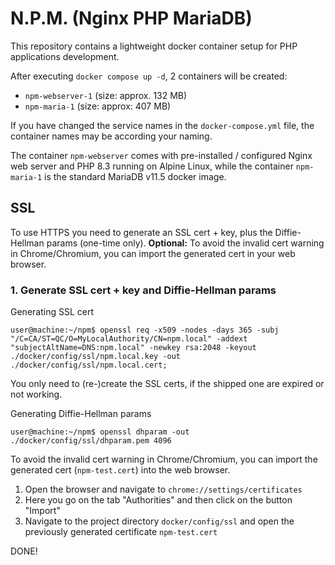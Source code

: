 # N.P.M. (Nginx PHP MariaDB)
This repository contains a lightweight docker container setup for PHP applications development.

After executing `docker compose up -d`, 2 containers will be created:
* `npm-webserver-1` (size: approx. 132 MB)
* `npm-maria-1` (size: approx: 407 MB)

If you have changed the service names in the `docker-compose.yml` file, the container names may be according your naming.

The container `npm-webserver` comes with pre-installed / configured Nginx web server and PHP 8.3 running on Alpine Linux, while the container `npm-maria-1` is the standard MariaDB v11.5 docker image.

## SSL
To use HTTPS you need to generate an SSL cert + key, plus the Diffie-Hellman params (one-time only).
**Optional:** To avoid the invalid cert warning in Chrome/Chromium, you can import the generated cert in your web browser.

### 1. Generate SSL cert + key and Diffie-Hellman params
Generating SSL cert
```shell
user@machine:~/npm$ openssl req -x509 -nodes -days 365 -subj "/C=CA/ST=QC/O=MyLocalAuthority/CN=npm.local" -addext "subjectAltName=DNS:npm.local" -newkey rsa:2048 -keyout ./docker/config/ssl/npm.local.key -out ./docker/config/ssl/npm.local.cert;
```

You only need to (re-)create the SSL certs, if the shipped one are expired or not working.

Generating Diffie-Hellman params
```shell
user@machine:~/npm$ openssl dhparam -out ./docker/config/ssl/dhparam.pem 4096
```

To avoid the invalid cert warning in Chrome/Chromium, you can import the generated cert (`npm-test.cert`) into the web browser.
1. Open the browser and navigate to `chrome://settings/certificates`
2. Here you go on the tab "Authorities" and then click on the button "Import"
3. Navigate to the project directory `docker/config/ssl` and open the previously generated certificate `npm-test.cert`

DONE!
